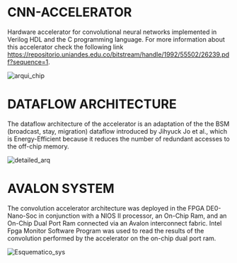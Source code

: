 # CNN-ACCELERATOR
Hardware accelerator for convolutional neural networks implemented in Verilog HDL and the C programming language. For more information about this accelerator check the following link https://repositorio.uniandes.edu.co/bitstream/handle/1992/55502/26239.pdf?sequence=1.

![arqui_chip](https://user-images.githubusercontent.com/47645091/172915146-1f963266-3a2f-4342-b404-da749a1ba707.png)

# DATAFLOW ARCHITECTURE

The dataflow architecture of the accelerator is an adaptation of the the BSM (broadcast, stay, migration)  dataflow introduced by Jihyuck Jo et al., which  is Energy-Efficient because it reduces the number of redundant accesses to the off-chip memory. 


![detailed_arq](https://user-images.githubusercontent.com/47645091/172915726-80be5ca7-0af3-4ce4-ba30-2a793b681a7f.png)


# AVALON SYSTEM

The convolution accelerator architecture was deployed in the FPGA DE0-Nano-Soc in conjunction with
a NIOS II processor, an On-Chip Ram, and an On-Chip Dual Port Ram connected via an Avalon
interconnect fabric. Intel Fpga Monitor Software Program was used to read the results of the convolution
performed by the accelerator on the on-chip dual port ram.

![Esquematico_sys](https://user-images.githubusercontent.com/47645091/172916317-0a5fd750-984f-44cd-a74a-4ec11ee7fed0.png)
